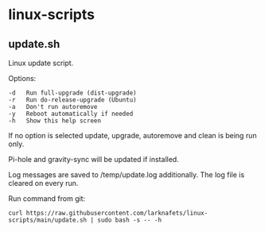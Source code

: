 # linux-scripts

## update.sh

Linux update script.

Options:
    
    -d   Run full-upgrade (dist-upgrade)
    -r   Run do-release-upgrade (Ubuntu)
    -a   Don't run autoremove
    -y   Reboot automatically if needed
    -h   Show this help screen

If no option is selected update, upgrade, autoremove and clean is being run only.

Pi-hole and gravity-sync will be updated if installed.

Log messages are saved to /temp/update.log additionally. The log file is cleared on every run.

Run command from git:

    curl https://raw.githubusercontent.com/larknafets/linux-scripts/main/update.sh | sudo bash -s -- -h